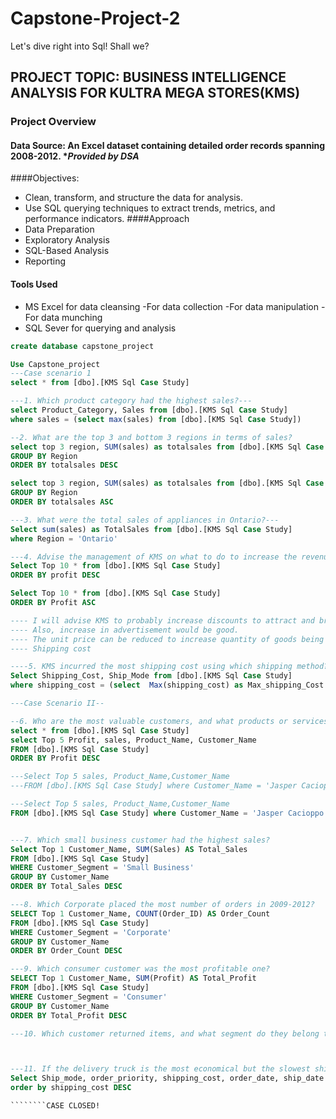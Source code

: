 # Capstone-Project-2
Let's dive right into Sql! Shall we?

## PROJECT TOPIC: BUSINESS INTELLIGENCE ANALYSIS FOR KULTRA MEGA STORES(KMS)
### Project Overview 
#### Data Source: An Excel dataset containing detailed order records spanning 2008-2012. **Provided by DSA*
####Objectives:
 - Clean, transform, and structure the data for analysis.
 - Use SQL querying techniques to extract  trends, metrics, and performance indicators.
####Approach
 - Data Preparation
 - Exploratory Analysis
 - SQL-Based Analysis
 - Reporting
#### Tools Used 
 - MS Excel for data cleansing
    -For data collection
    -For data manipulation
    -For data munching
 - SQL Sever for querying and analysis
   
```  SQL QUERY
create database capstone_project

Use Capstone_project 
---Case scenario 1
select * from [dbo].[KMS Sql Case Study]

---1. Which product category had the highest sales?---
select Product_Category, Sales from [dbo].[KMS Sql Case Study]
where sales = (select max(sales) from [dbo].[KMS Sql Case Study])

--2. What are the top 3 and bottom 3 regions in terms of sales?
select top 3 region, SUM(sales) as totalsales from [dbo].[KMS Sql Case Study]
GROUP BY Region 
ORDER BY totalsales DESC

select top 3 region, SUM(sales) as totalsales from [dbo].[KMS Sql Case Study]
GROUP BY Region
ORDER BY totalsales ASC

---3. What were the total sales of appliances in Ontario?---
Select sum(sales) as TotalSales from [dbo].[KMS Sql Case Study]
where Region = 'Ontario'

---4. Advise the management of KMS on what to do to increase the revenue from the bottom 10 customers?--
Select Top 10 * from [dbo].[KMS Sql Case Study]
ORDER BY profit DESC

Select Top 10 * from [dbo].[KMS Sql Case Study]
ORDER BY Profit ASC 

---- I will advise KMS to probably increase discounts to attract and bring more customers in. 
---- Also, increase in advertisement would be good.
---- The unit price can be reduced to increase quantity of goods being bought.
---- Shipping cost

----5. KMS incurred the most shipping cost using which shipping method?
Select Shipping_Cost, Ship_Mode from [dbo].[KMS Sql Case Study]
where shipping_cost = (select  Max(shipping_cost) as Max_shipping_Cost from [dbo].[KMS Sql Case Study])

---Case Scenario II--

--6. Who are the most valuable customers, and what products or services do they typically purchase? 
select * from [dbo].[KMS Sql Case Study]
select Top 5 Profit, sales, Product_Name, Customer_Name
FROM [dbo].[KMS Sql Case Study]
ORDER BY Profit DESC

---Select Top 5 sales, Product_Name,Customer_Name
---FROM [dbo].[KMS Sql Case Study] where Customer_Name = 'Jasper Cacioppo'

---Select Top 5 sales, Product_Name,Customer_Name
FROM [dbo].[KMS Sql Case Study] where Customer_Name = 'Jasper Cacioppo'


---7. Which small business customer had the highest sales?
Select Top 1 Customer_Name, SUM(Sales) AS Total_Sales
FROM [dbo].[KMS Sql Case Study]
WHERE Customer_Segment = 'Small Business'
GROUP BY Customer_Name
ORDER BY Total_Sales DESC

---8. Which Corporate placed the most number of orders in 2009-2012?
SELECT Top 1 Customer_Name, COUNT(Order_ID) AS Order_Count
FROM [dbo].[KMS Sql Case Study]
WHERE Customer_Segment = 'Corporate'
GROUP BY Customer_Name
ORDER BY Order_Count DESC

---9. Which consumer customer was the most profitable one?
SELECT Top 1 Customer_Name, SUM(Profit) AS Total_Profit
FROM [dbo].[KMS Sql Case Study]
WHERE Customer_Segment = 'Consumer'
GROUP BY Customer_Name
ORDER BY Total_Profit DESC

---10. Which customer returned items, and what segment do they belong to?



---11. If the delivery truck is the most economical but the slowest shipping method and Express Air is the fastest but the slowest shipping method and Express Air is the fastest but the most expensive one, do you think the company appropriately spent shipping costs based on the Order Priority? Explain your answer
Select Ship_mode, order_priority, shipping_cost, order_date, ship_date from [dbo].[KMS Sql Case Study]
order by shipping_cost DESC

````````CASE CLOSED!
